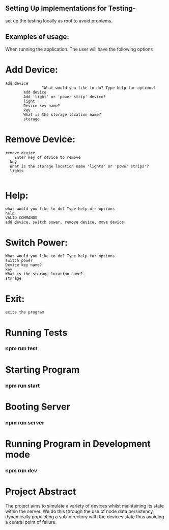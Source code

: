 ## Setting Up Implementations for Testing-
set up the testing locally as root to avoid problems. 




## Examples of usage:
When running the application. The user will have the following options
# Add Device:
```
add device
				"What would you like to do? Type help for options?
        add device 
        Add 'light' or 'power strip' device?
        light 
        Device key name?
        key 
        What is the storage location name?
        storage
```

# Remove Device:
```
remove device
	Enter key of device to remove 
  key
  What is the storage location name 'lights' or 'power strips'?
  lights 
  
```
# Help:
```
what would you like to do? Type help ofr options
help
VALID COMMANDS
add device, switch power, remove device, move device
```
# Switch Power:
```
What would you like to do? Type help for options.
switch power
Device key name? 
key
What is the storage location name?
storage
```
# Exit: 
```
exits the program

```
# Running Tests 

### npm run test 

# Starting Program 

### npm run start 

# Booting Server 

### npm run server 

# Running Program in Development mode 

### npm run dev

# Project Abstract 

The project aims to simulate a variety of devices whilst maintaining its state within the server. We do this through the use of node data persistency, dynamically populating a sub-directory with the devices state thus avoiding a central point of failure.
